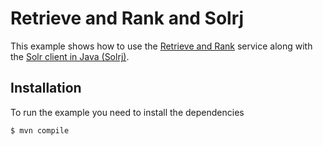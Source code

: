 # Retrieve and Rank and Solrj

This example shows how to use the [Retrieve and Rank](http://www.ibm.com/smarterplanet/us/en/ibmwatson/developercloud/retrieve-rank.html) service along with the [Solr client in Java (Solrj)](https://wiki.apache.org/solr/Solrj).

## Installation

To run the example you need to install the dependencies

    $ mvn compile
